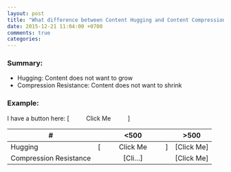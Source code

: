 ```yaml
---
layout: post
title: "What difference between Content Hugging and Content Compression Resistance priority?"
date: 2015-12-21 11:04:00 +0700
comments: true
categories: 
---
```

### Summary:
* Hugging: Content does not want to grow
* Compression Resistance: Content does not want to shrink

### Example:
I have a button here: [&nbsp;&nbsp;&nbsp;&nbsp;&nbsp;&nbsp;&nbsp;&nbsp;&nbsp;&nbsp;Click Me&nbsp;&nbsp;&nbsp;&nbsp;&nbsp;&nbsp;&nbsp;&nbsp;&nbsp;&nbsp;]

| # | <500 | >500 |
|---|:----:|:----:|
| Hugging | [&nbsp;&nbsp;&nbsp;&nbsp;&nbsp;&nbsp;&nbsp;&nbsp;&nbsp;&nbsp;Click Me&nbsp;&nbsp;&nbsp;&nbsp;&nbsp;&nbsp;&nbsp;&nbsp;&nbsp;&nbsp;] | [Click Me] |
| Compression Resistance | [Cli…] | [Click Me] |
